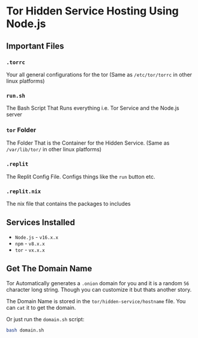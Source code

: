 # Tor Hidden Service Hosting Using Node.js

## Important Files

### `.torrc` 
Your all general configurations for the tor (Same as `/etc/tor/torrc` in other linux platforms)

### `run.sh`

The Bash Script That Runs everything i.e. Tor Service and the Node.js server

### `tor` Folder

The Folder That is the Container for the Hidden Service. (Same as `/var/lib/tor/` in other linux platforms)

### `.replit`
The Replit Config File. Configs things like the `run` button etc.

### `.replit.nix`
The nix file that contains the packages to includes

## Services Installed

* `Node.js` - `v16.x.x`
* `npm` - `v8.x.x`
* `tor` - `vx.x.x`

## Get The Domain Name

Tor Automatically generates a `.onion` domain for you and it is a random `56` character long string. Though you can customize it but thats another story.

The Domain Name is stored in the `tor/hidden-service/hostname` file. You can `cat` it to get the domain.

Or just run the `domain.sh` script:
```bash
bash domain.sh
```